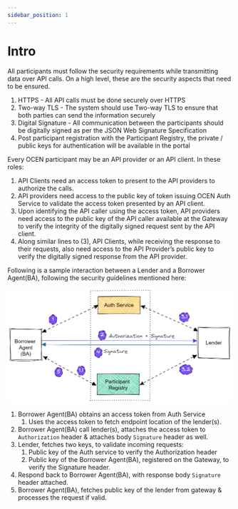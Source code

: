 ```yaml
---
sidebar_position: 1
---
```


# Intro
All participants must follow the security requirements while transmitting data over API calls. On a high level, these are the security aspects that need to be ensured.

1. HTTPS - All API calls must be done securely over HTTPS
2. Two-way TLS -  The system should use Two-way TLS to ensure that both parties can send the information securely
3. Digital Signature - All communication between the participants should be digitally signed as per the JSON Web Signature Specification
4. Post participant registration with the Participant Registry, the private / public keys for authentication will be available in the portal

Every OCEN participant may be an API provider or an API client. In these roles:

1. API Clients need an access token to present to the API providers to authorize the calls.
2. API providers need access to the public key of token issuing OCEN Auth Service to validate the access token presented by an API client.
3. Upon identifying the API caller using the access token, API providers need access to the public key of the API caller available at the Gateway to verify the integrity of the digitally signed request sent by the API client.
4. Along similar lines to (3), API Clients, while receiving the response to their requests, also need access to the API Provider’s public key to verify the digitally signed response from the API provider.

Following is a sample interaction between a Lender and a Borrower Agent(BA), following the security guidelines mentioned here:

![Secure interaction sample between Borrower Agent(BA) & Lender](./images/secure-interaction-flow.png "Secure Interaction Flow")

1. Borrower Agent(BA) obtains an access token from Auth Service
    1. Uses the access token to fetch endpoint location of the lender(s).
2. Borrower Agent(BA) call lender(s), attaches the access token to `Authorization` header & attaches body `Signature` header as well.
3. Lender, fetches two keys, to validate incoming requests: 
    1. Public key of the Auth service to verify the Authorization header
    2. Public key of the Borrower Agent(BA), registered on the Gateway, to verify the Signature header.
4. Respond back to Borrower Agent(BA), with response body `Signature` header attached.
5. Borrower Agent(BA), fetches public key of the lender from gateway & processes the request if valid.